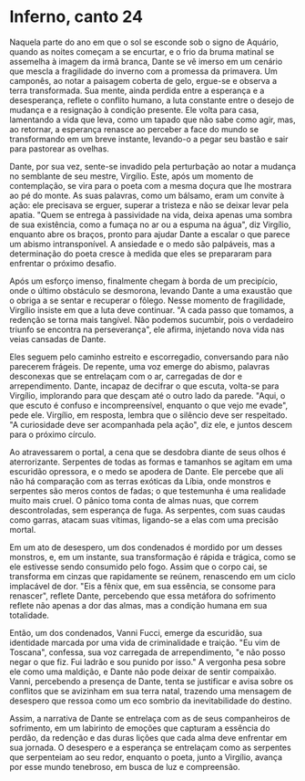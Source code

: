 # Inferno, canto 24

Naquela parte do ano em que o sol se esconde sob o signo de Aquário, quando as noites começam a se encurtar, e o frio da bruma matinal se assemelha à imagem da irmã branca, Dante se vê imerso em um cenário que mescla a fragilidade do inverno com a promessa da primavera. Um camponês, ao notar a paisagem coberta de gelo, ergue-se e observa a terra transformada. Sua mente, ainda perdida entre a esperança e a desesperança, reflete o conflito humano, a luta constante entre o desejo de mudança e a resignação à condição presente. Ele volta para casa, lamentando a vida que leva, como um tapado que não sabe como agir, mas, ao retornar, a esperança renasce ao perceber a face do mundo se transformando em um breve instante, levando-o a pegar seu bastão e sair para pastorear as ovelhas.

Dante, por sua vez, sente-se invadido pela perturbação ao notar a mudança no semblante de seu mestre, Virgílio. Este, após um momento de contemplação, se vira para o poeta com a mesma doçura que lhe mostrara ao pé do monte. As suas palavras, como um bálsamo, eram um convite à ação: ele precisava se erguer, superar a tristeza e não se deixar levar pela apatia. "Quem se entrega à passividade na vida, deixa apenas uma sombra de sua existência, como a fumaça no ar ou a espuma na água", diz Virgílio, enquanto abre os braços, pronto para ajudar Dante a escalar o que parece um abismo intransponível. A ansiedade e o medo são palpáveis, mas a determinação do poeta cresce à medida que eles se prepararam para enfrentar o próximo desafio.

Após um esforço imenso, finalmente chegam à borda de um precipício, onde o último obstáculo se desmorona, levando Dante a uma exaustão que o obriga a se sentar e recuperar o fôlego. Nesse momento de fragilidade, Virgílio insiste em que a luta deve continuar. "A cada passo que tomamos, a redenção se torna mais tangível. Não podemos sucumbir, pois o verdadeiro triunfo se encontra na perseverança", ele afirma, injetando nova vida nas veias cansadas de Dante.

Eles seguem pelo caminho estreito e escorregadio, conversando para não parecerem frágeis. De repente, uma voz emerge do abismo, palavras desconexas que se entrelaçam com o ar, carregadas de dor e arrependimento. Dante, incapaz de decifrar o que escuta, volta-se para Virgílio, implorando para que desçam até o outro lado da parede. "Aqui, o que escuto é confuso e incompreensível, enquanto o que vejo me evade", pede ele. Virgílio, em resposta, lembra que o silêncio deve ser respeitado. "A curiosidade deve ser acompanhada pela ação", diz ele, e juntos descem para o próximo círculo.

Ao atravessarem o portal, a cena que se desdobra diante de seus olhos é aterrorizante. Serpentes de todas as formas e tamanhos se agitam em uma escuridão opressora, e o medo se apodera de Dante. Ele percebe que ali não há comparação com as terras exóticas da Líbia, onde monstros e serpentes são meros contos de fadas; o que testemunha é uma realidade muito mais cruel. O pânico toma conta de almas nuas, que correm descontroladas, sem esperança de fuga. As serpentes, com suas caudas como garras, atacam suas vítimas, ligando-se a elas com uma precisão mortal.

Em um ato de desespero, um dos condenados é mordido por um desses monstros, e, em um instante, sua transformação é rápida e trágica, como se ele estivesse sendo consumido pelo fogo. Assim que o corpo cai, se transforma em cinzas que rapidamente se reúnem, renascendo em um ciclo implacável de dor. "Eis a fênix que, em sua essência, se consome para renascer", reflete Dante, percebendo que essa metáfora do sofrimento reflete não apenas a dor das almas, mas a condição humana em sua totalidade. 

Então, um dos condenados, Vanni Fucci, emerge da escuridão, sua identidade marcada por uma vida de criminalidade e traição. "Eu vim de Toscana", confessa, sua voz carregada de arrependimento, "e não posso negar o que fiz. Fui ladrão e sou punido por isso." A vergonha pesa sobre ele como uma maldição, e Dante não pode deixar de sentir compaixão. Vanni, percebendo a presença de Dante, tenta se justificar e avisa sobre os conflitos que se avizinham em sua terra natal, trazendo uma mensagem de desespero que ressoa como um eco sombrio da inevitabilidade do destino.

Assim, a narrativa de Dante se entrelaça com as de seus companheiros de sofrimento, em um labirinto de emoções que capturam a essência do perdão, da redenção e das duras lições que cada alma deve enfrentar em sua jornada. O desespero e a esperança se entrelaçam como as serpentes que serpenteiam ao seu redor, enquanto o poeta, junto a Virgílio, avança por esse mundo tenebroso, em busca de luz e compreensão.